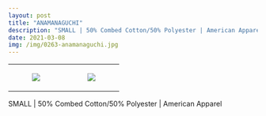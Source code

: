 ```yaml
---
layout: post
title: "ANAMANAGUCHI"
description: "SMALL | 50% Combed Cotton/50% Polyester | American Apparel"
date: 2021-03-08
img: /img/0263-anamanaguchi.jpg
---
```




<table style="width:100%;"><tr><td style="vertical-align:top;">
      <figure class="tmblr-full" data-orig-height="2048" data-orig-width="1365" data-orig-src="https://concertshirts.netlify.app/shirts/0263/0263-01.jpg"><img src="https://64.media.tumblr.com/ea5aa26eb741893551d9809b2f7e0067/1e43db8c5b1575ec-6a/s540x810/d4c1e534ed25f2d0408c26085a444e48c3f6c76b.jpg" data-orig-height="2048" data-orig-width="1365" data-orig-src="https://concertshirts.netlify.app/shirts/0263/0263-01.jpg"/></figure></td>
    <td style="vertical-align:top;">
      <figure class="tmblr-full" data-orig-height="2048" data-orig-width="1365" data-orig-src="https://concertshirts.netlify.app/shirts/0263/0263-02.jpg"><img src="https://64.media.tumblr.com/26a561f5652f8393765a9ad21ee4fb69/1e43db8c5b1575ec-fb/s540x810/6d3c22aa0e9b1603ca64d2ac9b1f7fca2ca2f62f.jpg" data-orig-height="2048" data-orig-width="1365" data-orig-src="https://concertshirts.netlify.app/shirts/0263/0263-02.jpg"/></figure></td>
  </tr></table><p>
  SMALL | 50% Combed Cotton/50% Polyester | American Apparel
</p>
